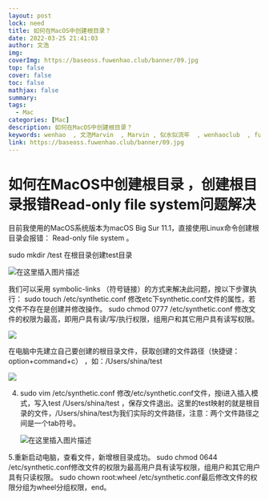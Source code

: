 ```yaml
---
layout: post
lock: need
title: 如何在MacOS中创建根目录？
date: 2022-03-25 21:41:03
author: 文浩
img:
coverImg: https://baseoss.fuwenhao.club/banner/09.jpg
top: false
cover: false
toc: false
mathjax: false
summary:
tags:
  - Mac
categories: [Mac]
description: 如何在MacOS中创建根目录？
keywords: wenhao  , 文浩Marvin  , Marvin , 似水似流年  , wenhaoclub  , fuwenhao.club , plus.fuwenhao.club  ,文浩的博客 , 似水似流年的博客
link: https://baseoss.fuwenhao.club/banner/09.jpg
---
```



# 如何在MacOS中创建根目录 ，创建根目录报错Read-only file system问题解决

<link rel="stylesheet" href="https://cdn.jsdelivr.net/gh/wenhaoclub/blog-assets/files/js/css/APlayer.min.css">
<script src="https://cdn.jsdelivr.net/gh/wenhaoclub/blog-assets/files/js/APlayer.min.js"></script>
<script src="https://baseoss.fuwenhao.club/js/Meting.min.js"></script>

<div class="aplayer" data-id="1901371647" data-server="netease" data-type="song" data-mode="single" data-autoplay="true"></div>



目前我使用的MacOS系统版本为macOS Big Sur 11.1，直接使用Linux命令创建根目录会报错： Read-only file system 。

sudo mkdir /test 在根目录创建test目录

![在这里插入图片描述](https://img-blog.csdnimg.cn/8a37b68e28e444faaf8b406fbba446f7.png)



我们可以采用 symbolic-links （符号链接）的方式来解决此问题，按以下步骤执行：
sudo touch /etc/synthetic.conf 修改etc下synthetic.conf文件的属性，若文件不存在是创建并修改操作。
sudo chmod 0777 /etc/synthetic.conf 修改文件的权限为最高，即用户具有读/写/执行权限，组用户和其它用户具有读写权限。

<img src="https://img-blog.csdnimg.cn/298574b460df4a3b9cfb11953752cd67.png?x-oss-process=image/watermark,type_d3F5LXplbmhlaQ,shadow_50,text_Q1NETiBA5qKF6JOd57Sr,size_20,color_FFFFFF,t_70,g_se,x_16"><img>

在电脑中先建立自己要创建的根目录文件，获取创建的文件路径（快捷键：option+command+c） ，如：/Users/shina/test

<img src="https://img-blog.csdnimg.cn/8f9029808b0049f5a280a69dc935af3e.png?x-oss-process=image/watermark,type_d3F5LXplbmhlaQ,shadow_50,text_Q1NETiBA5qKF6JOd57Sr,size_20,color_FFFFFF,t_70,g_se,x_16"> </img>



 4. sudo vim /etc/synthetic.conf 修改/etc/synthetic.conf文件，按i进入插入模式，写入test /Users/shina/test ，保存文件退出。这里的test映射的就是根目录的文件，/Users/shina/test为我们实际的文件路径，注意：两个文件路径之间是一个tab符号。

    ![在这里插入图片描述](https://img-blog.csdnimg.cn/6c6869929ac7435d98bae31f6b0727c9.png?x-oss-process=image/watermark,type_d3F5LXplbmhlaQ,shadow_50,text_Q1NETiBA5qKF6JOd57Sr,size_20,color_FFFFFF,t_70,g_se,x_16)

5.重新启动电脑，查看文件，新增根目录成功。
sudo chmod 0644 /etc/synthetic.conf修改文件的权限为最高用户具有读写权限，组用户和其它用户具有只读权限。
sudo chown root:wheel /etc/synthetic.conf最后修改文件的权限分组为wheel分组权限，end。

